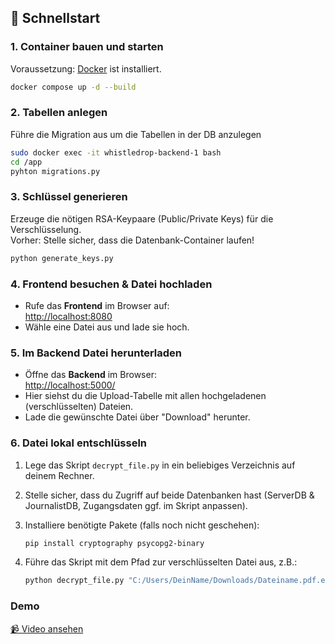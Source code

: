 ## 🚀 Schnellstart

### 1. Container bauen und starten

Voraussetzung: [Docker](https://www.docker.com/) ist installiert.

```bash
docker compose up -d --build
```

### 2. Tabellen anlegen
Führe die Migration aus um die Tabellen in der DB anzulegen
```bash
sudo docker exec -it whistledrop-backend-1 bash
cd /app
pyhton migrations.py
```

### 3. Schlüssel generieren

Erzeuge die nötigen RSA-Keypaare (Public/Private Keys) für die Verschlüsselung.  
Vorher: Stelle sicher, dass die Datenbank-Container laufen!

```bash
python generate_keys.py
```

### 4. Frontend besuchen & Datei hochladen

- Rufe das **Frontend** im Browser auf:  
  [http://localhost:8080](http://localhost:8080)
- Wähle eine Datei aus und lade sie hoch.

### 5. Im Backend Datei herunterladen

- Öffne das **Backend** im Browser:  
  [http://localhost:5000/](http://localhost:5000/)
- Hier siehst du die Upload-Tabelle mit allen hochgeladenen (verschlüsselten) Dateien.
- Lade die gewünschte Datei über "Download" herunter.

### 6. Datei lokal entschlüsseln

1. Lege das Skript `decrypt_file.py` in ein beliebiges Verzeichnis auf deinem Rechner.
2. Stelle sicher, dass du Zugriff auf beide Datenbanken hast (ServerDB & JournalistDB, Zugangsdaten ggf. im Skript anpassen).
3. Installiere benötigte Pakete (falls noch nicht geschehen):

   ```bash
   pip install cryptography psycopg2-binary
   ```
4. Führe das Skript mit dem Pfad zur verschlüsselten Datei aus, z.B.:

    ```bash
    python decrypt_file.py "C:/Users/DeinName/Downloads/Dateiname.pdf.encrypted"
    ```

### Demo
[📹 Video ansehen](Demo/Demo_Whistledrop.mp4)
